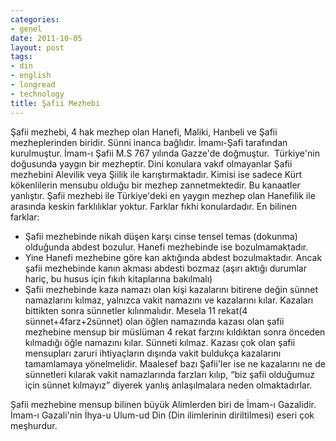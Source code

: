 ```yaml
---
categories:
- genel
date: 2011-10-05
layout: post
tags:
- din
- english
- longread
- technology
title: Şafii Mezhebi
---
```


Şafii mezhebi, 4 hak mezhep olan Hanefi, Maliki, Hanbeli ve Şafii mezheplerinden biridir. Sünni inanca bağlıdır. İmamı-Şafi tarafından kurulmuştur. İmam-ı Şafii M.S 767 yılında Gazze'de doğmuştur.  Türkiye'nin doğusunda yaygın bir mezheptir. Dini konulara vakıf olmayanlar Şafii mezhebini Alevilik veya Şiilik ile karıştırmaktadır. Kimisi ise sadece Kürt kökenlilerin mensubu olduğu bir mezhep zannetmektedir. Bu kanaatler yanlıştır. Şafii mezhebi ile Türkiye'deki en yaygın mezhep olan Hanefilik ile arasında keskin farklılıklar yoktur. Farklar fıkhi konulardadır. En bilinen farklar:

- Şafii mezhebinde nikah düşen karşı cinse tensel temas (dokunma) olduğunda abdest bozulur. Hanefi mezhebinde ise bozulmamaktadır.
- Yine Hanefi mezhebine göre kan aktığında abdest bozulmaktadır. Ancak şafii mezhebinde kanın akması abdesti bozmaz (aşırı aktığı durumlar hariç, bu husus için fıkıh kitaplarına bakılmalı)
- Şafii mezhebinde kaza namazı olan kişi kazalarını bitirene değin sünnet namazlarını kılmaz, yalnızca vakit namazını ve kazalarını kılar. Kazaları bittikten sonra sünnetler kılınmalıdır. Mesela 11 rekat(4 sünnet+4farz+2sünnet) olan öğlen namazında kazası olan şafii mezhebine mensup bir müslüman 4 rekat farzını kıldıktan sonra önceden kılmadığı öğle namazını kılar. Sünneti kılmaz. Kazası çok olan şafii mensupları zaruri ihtiyaçların dışında vakit buldukça kazalarını tamamlamaya yönelmelidir. Maalesef bazı Şafii'ler ise ne kazalarını ne de sünnetleri kılarak vakit namazlarında farzları kılıp, “biz şafii olduğumuz için sünnet kılmayız” diyerek yanlış anlaşılmalara neden olmaktadırlar.

Şafii mezhebine mensup bilinen büyük Alimlerden biri de İmam-ı Gazalidir. İmam-ı Gazali'nin İhya-u Ulum-ud Din (Din ilimlerinin diriltilmesi) eseri çok meşhurdur.
